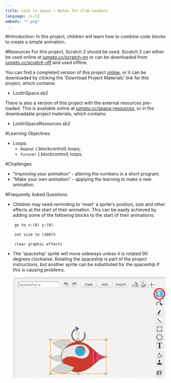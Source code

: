 ```yaml
---
title: Lost in Space — Notes for Club Leaders
language: cs-CZ                         
embeds: "*.png"
...
```


#Introduction:
In this project, children will learn how to combine code blocks to create a simple animation.

#Resources
For this project, Scratch 2 should be used. Scratch 2 can either be used online at [jumpto.cc/scratch-on](http://jumpto.cc/scratch-on) or can be downloaded from [jumpto.cc/scratch-off](http://jumpto.cc/scratch-off) and used offline.

You can find a completed version of this project <a href="http://scratch.mit.edu/projects/26818098/#editor">online</a>, or it can be downloaded by clicking the 'Download Project Materials' link for this project, which contains:

+ LostInSpace.sb2

There is also a version of this project with the external resources pre-loaded. This is available online at [jumpto.cc/space-resources](http://jumpto.cc/space-resources), or in the downloadable project materials, which contains:

+ LostInSpaceResources.sb2 

#Learning Objectives
+ Loops:
	+ `Repeat` {.blockcontrol} loops;
	+ `Forever` {.blockcontrol} loops.

#Challenges
+ "Improving your animation" - altering the numbers in a short program;
+ "Make your own animation" - applying the learning to make a new animation.

#Frequently Asked Questions
+ Children may need reminding to 'reset' a sprite's position, size and other effects at the start of their animation. This can be easily achieved by adding some of the following blocks to the start of their animations:

```blocks
	go to x:(0) y:(0)
```

```blocks
	set size to (100)%
```

```blocks
	clear graphic effects
```

+ The 'spaceship' sprite will move sideways unless it is rotated 90 degrees clockwise. Rotating the spaceship is part of the project instructions, but another sprite can be substituted for the spaceship if this is causing problems.

	![screenshot](space-rotate.png)